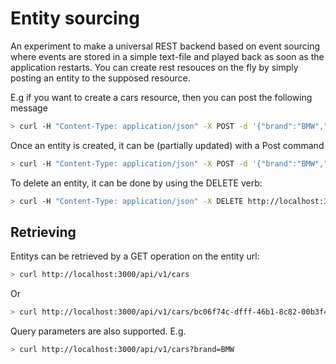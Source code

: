 ﻿# Entity sourcing

An experiment to make a universal REST backend based on event sourcing where events are stored in a simple text-file and played back as soon as the application restarts.
You can create rest resouces on the fly by simply posting an entity to the supposed resource.

E.g if you want to create a cars resource, then you can post the following message
```bash
> curl -H "Content-Type: application/json" -X POST -d '{"brand":"BMW","type":"320D"}' http://localhost:3000/api/v1/cars
```

Once an entity is created, it can be (partially updated) with a Post command
```bash
> curl -H "Content-Type: application/json" -X POST -d '{"brand":"BMW","type":"320D", "power":"139kW"}' http://localhost:3000/api/v1/cars/bc06f74c-dfff-46b1-8c82-00b3f4de71db
```

To delete an entity, it can be done by using the DELETE verb:
```bash
> curl -H "Content-Type: application/json" -X DELETE http://localhost:3000/api/v1/cars/bc06f74c-dfff-46b1-8c82-00b3f4de71db
```

## Retrieving
Entitys can be retrieved by a GET operation on the entity url:
```bash
> curl http://localhost:3000/api/v1/cars
```
Or
```bash
> curl http://localhost:3000/api/v1/cars/bc06f74c-dfff-46b1-8c82-00b3f4de71db
```
Query parameters are also supported. E.g.
```bash
> curl http://localhost:3000/api/v1/cars?brand=BMW
```
